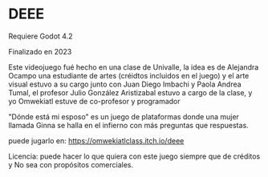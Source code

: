 # DEEE

Requiere Godot 4.2

Finalizado en 2023

Este videojuego fué hecho en una clase de Univalle, la idea es de Alejandra Ocampo una estudiante de artes (créidtos incluidos en el juego) y el arte visual estuvo a su cargo junto con Juan Diego Imbachi y Paola Andrea Tumal, el profesor Julio González Aristizabal estuvo a cargo de la clase, y yo Omwekiatl estuve de co-profesor y programador

"Dónde está mi esposo" es un juego de plataformas donde una mujer llamada Ginna se halla en el infierno con más preguntas que respuestas.

puede jugarlo en: https://omwekiatlclass.itch.io/deee

Licencia:
puede hacer lo que quiera con este juego siempre que de créditos y No sea con propósitos comerciales.
